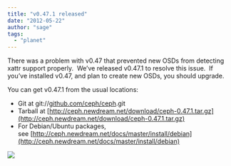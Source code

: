 ```yaml
---
title: "v0.47.1 released"
date: "2012-05-22"
author: "sage"
tags: 
  - "planet"
---
```


There was a problem with v0.47 that prevented new OSDs from detecting xattr support properly.  We’ve released v0.47.1 to resolve this issue.  If you’ve installed v0.47, and plan to create new OSDs, you should upgrade.

You can get v0.47.1 from the usual locations:

- Git at git://[github.com/ceph/ceph](http://github.com/ceph/ceph).git
- Tarball at [http://ceph.newdream.net/download/ceph-0.47.1.tar.gz](http://ceph.newdream.net/download/ceph-0.47.1.tar.gz)
- For Debian/Ubuntu packages, see [http://ceph.newdream.net/docs/master/install/debian](http://ceph.newdream.net/docs/master/install/debian)

![](http://track.hubspot.com/__ptq.gif?a=268973&k=14&bu=http://ceph.com&r=http://ceph.com/releases/v0-47-1-released/&bvt=rss&p=wordpress)
